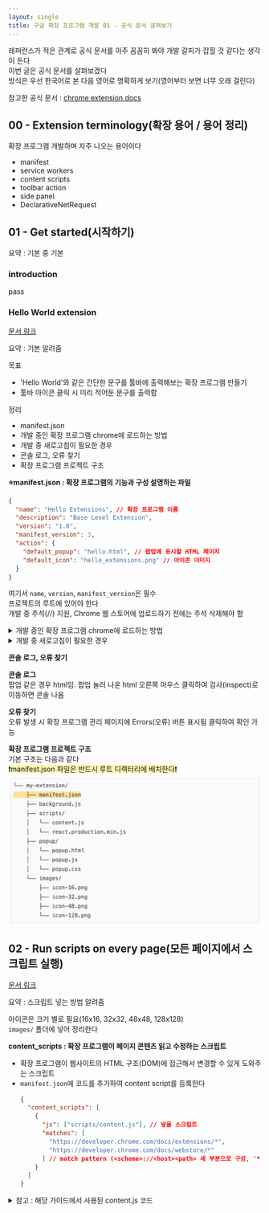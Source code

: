 ```yaml
---
layout: single
title: 구글 확장 프로그램 개발 01 - 공식 문서 살펴보기
---
```




레퍼런스가 적은 관계로 공식 문서를 아주 꼼꼼히 봐야 개발 갈피가 잡힐 것 같다는 생각이 든다  
이번 글은 공식 문서를 살펴보겠다  
방식은 우선 한국어로 본 다음 영어로 명확하게 보기(영어부터 보면 너무 오래 걸린다)

참고한 공식 문서 : [chrome extension docs](https://developer.chrome.com/docs/extensions)



## 00 - Extension terminology(확장 용어 / 용어 정리)

확장 프로그램 개발하며 자주 나오는 용어이다

- manifest
- service workers
- content scripts
- toolbar action
- side panel
- DeclarativeNetRequest

## 01 - Get started(시작하기)

요약 : 기본 중 기본
### introduction
pass

### Hello World extension

[문서 링크](https://developer.chrome.com/docs/extensions/get-started/tutorial/hello-world)

요약 : 기본 알려줌

목표
- 'Hello World'와 같은 간단한 문구를 툴바에 출력해보는 확장 프로그램 만들기
- 툴바 아이콘 클릭 시 미리 적어둔 문구를 출력함

정리
- manifest.json
- 개발 중인 확장 프로그램 chrome에 로드하는 방법
- 개발 중 새로고침이 필요한 경우
- 콘솔 로그, 오류 찾기
- 확장 프로그램 프로젝트 구조


**⭐manifest.json : 확장 프로그램의 기능과 구성 설명하는 파일**
```json
{
  "name": "Hello Extensions", // 확장 프로그램 이름 
  "description": "Base Level Extension",
  "version": "1.0",
  "manifest_version": 3,
  "action": {
    "default_popup": "hello.html", // 팝업에 표시할 HTML 페이지
    "default_icon": "hello_extensions.png" // 아이콘 이미지
  }
}
```
여기서 `name`, `version`, `manifest_version`은 필수  
프로젝트의 루트에 있어야 한다  
개발 중 주석(//) 지원, Chrome 웹 스토어에 업로드하기 전에는 주석 삭제해야 함

<details>
<summary>개발 중인 확장 프로그램 chrome에 로드하는 방법</summary>
<div markdown="1">
1. chrome://extensions 접속 (혹은 퍼즐 모양 버튼 클릭 후 확장 프로그램 관리 선택)
2. developer mode(개발자 모드) on
3. Load unpacked(압축해제된 디렉터리 로드)
</div>
</details>

<details>
<summary>개발 중 새로고침이 필요한 경우</summary>
<div markdown="1">
새로고침(reload)은 확장 프로그램 관리 페이지에 새로고침 버튼을 누르면 된다

| 확장 프로그램 구성요소            | 확장 프로그램 새로고침 필요 |
| ----------------------- | :-------------- |
| manifest                | 예               |
| service worker 서비스 워커   | 예               |
| content script 콘텐츠 스크립트 | 예 (호스트 페이지 포함)  |
| popup 팝업                | 아니요             |
| option page 옵션 페이지      | 아니요             |
| 기타 확장 프로그램 HTML 페이지     | 아니요             |

</div>
</details>


**콘솔 로그, 오류 찾기**  

**콘솔 로그**  
팝업 같은 경우 html임. 팝업 눌러 나온 html 오른쪽 마우스 클릭하여 검사(inspect)로 이동하면 콘솔 나옴

**오류 찾기**  
오류 발생 시 확장 프로그램 관리 페이지에 Errors(오류) 버튼 표시됨
클릭하여 확인 가능


**확장 프로그램 프로젝트 구조**  
기본 구조는 다음과 같다  
<span style="background-color:#fff5b1">❗manifest.json 파일은 반드시 루트 디렉터리에 배치한다❗</span>
![](../images/2025-05-25-google-chrome-extension-01/60f59075.webp)


## 02 - Run scripts on every page(모든 페이지에서 스크립트 실행)

[문서 링크](https://developer.chrome.com/docs/extensions/get-started/tutorial/scripts-on-every-tab)

요약 : 스크립트 넣는 방법 알려줌

아이콘은 크기 별로 필요(16x16, 32x32, 48x48, 128x128)  
`images/` 폴더에 넣어 정리한다

**content_scripts : 확장 프로그램이 페이지 콘텐츠 읽고 수정하는 스크립트**
- 확장 프로그램이 웹사이트의 HTML 구조(DOM)에 접근해서 변경할 수 있게 도와주는 스크립트
- `manifest.json`에 코드를 추가하여 content script를 등록한다
	```json
	{
	  "content_scripts": [
	    {
	      "js": ["scripts/content.js"], // 넣을 스크립트
	      "matches": [
	        "https://developer.chrome.com/docs/extensions/*",
	        "https://developer.chrome.com/docs/webstore/*"
	      ] // match pattern (<scheme>://<host><path> 세 부분으로 구성, '*'문자 포함 가능)
	    }
	  ]
	}
	```

<details>
<summary>참고 : 해당 가이드에서 사용된 content.js 코드</summary>
<div markdown="1">
```javascript
// DOM (Document Object Model, 문서 객체 모델 사용)
// 페이지에 article 요소가 있는지 확인 후 이 안의 모든 단어를 계산하여 총 읽기 시간 표시

const article = document.querySelector("article");

// `document.querySelector` may return null if the selector doesn't match anything.
if (article) {
  const text = article.textContent;
  const wordMatchRegExp = /[^\s]+/g; // Regular expression
  const words = text.matchAll(wordMatchRegExp);
  // matchAll returns an iterator, convert to array to get word count
  const wordCount = [...words].length;
  const readingTime = Math.round(wordCount / 200);
  const badge = document.createElement("p");
  // Use the same styling as the publish information in an article's header
  badge.classList.add("color-secondary-text", "type--caption");
  badge.textContent = `⏱️ ${readingTime} min read`;

  // Support for API reference docs
  const heading = article.querySelector("h1");
  // Support for article docs with date
  const date = article.querySelector("time")?.parentNode;

  (date ?? heading).insertAdjacentElement("afterend", badge);
}
```
</div>
</details>

## 03 - Inject scripts into the active tab(활성 탭(현재 탭)에 스크립트 삽입)

[문서 링크](https://developer.chrome.com/docs/extensions/get-started/tutorial/scripts-activetab)


요약 : service worker = 백그라운드 스크립트 / 지금 보는 웹페이지에 만든 js 코드 실행하는 방법 / background.js(확장 프로그램 한정) VS content.js (현재 있는 페이지(활성 페이지))

- 단축키 사용
- 확장 프로그램 아이콘 클릭
- Scripting API 사용
- `activeTab`권한 통해 사용자 개인 정보 보호
- chrome.action API


**service worker(서비스 워커) : 백그라운드 브라우저 이벤트(탭 열릴 때 감지, 알람 울리기, 사용자가 extension 아이콘 클릭했을 때 이벤트 받기 등)를 모니터링하는 스크립트**
- 이벤트를 처리하고 필요하지 않을 때는 종료되는 js 환경
- extension service worker는 extension의 중앙 이벤트 핸들러(central event handler)
- DOM에 접근할 수 없다
- 표준 서비스 워커 이벤트(standard service worker event) + 새 페이지 탐색, 알림 클릭, 탭 닫기 등(확장 이벤트(extension event))에 응답
- 백그라운드에서 돌아가는 스크립트이므로 화면x
- manifest.json에 등록하는 형태 예시
	```json
	{
		...
		"background": {
			"service_worker": "background.js"
		},
	}
	```

<details>
<summary>web service worker?</summary>
<div markdown="1">
web service worker와 좀 다른가 봄
찾아보니 원래 웹에서의 service worker는 아래와 같음
1. 오프라인 상태에서 동작
2. 푸시 알림
3. 백그라운드 작업 등을 처리할 때 사용
예시로는 Gmail 웹앱이 닫혀 있을 때 새 메일 알림 띄우는 서비스는 web service worker가 하는 것
</div>
</details>


manifest.json
```json
{
	// name, manifest_version, version은 필수
	"name": "Focus Mode",
	"manifest_version": 3,
	"version": "1.0",
	"description": "Enable focus mode on Chrome's official Extensions and Chrome Web Store documentation.",
	"icons": {
	    "16": "images/icon-16.png",
	    "32": "images/icon-32.png",
	    "48": "images/icon-48.png",
	    "128": "images/icon-128.png"
	},
	// background - service worker - background script
	"background": {
		"service_worker": "background.js"
	},
	// action - control toolbar icon
	"action": {
		"default_icon": {
	      "16": "images/icon-16.png",
	      "32": "images/icon-32.png",
	      "48": "images/icon-48.png",
	      "128": "images/icon-128.png"
	    }
    },
    "permissions": ["activeTab", "scripting"], // 권한 배열, scripting은 style sheet insert or remove를 위해 넣음(Scripting API 사용)
    
    
    "commands": {
	    "_execute_action": { // action.onClicked()와 같은 효과 발생
		    "suggested_key": {
			    "default": "Ctrl+B",
			    "mac": "Command+B"
		    }
	    }
    }
}
```


background.js
```javascript

// runtime.onInstalled() : extension 초기 상태 설정, 설치시 일부 작업 완료
// storage API나 IndexedDB 사용하여 application state 저장 가능
// 여기서는 단순 2가지('ON', 'OFF')만 처리하므로 action's badge text 사용
// *action's badge* : 
chrome.runtime.onInstalled.addListener(() => {
	// chrome.action API : 툴바의 extension 아이콘 제어하는 API
	// badge text는 아이콘에 작게 표시되는 텍스트로 4개 이하 문자(char) 사용 권고
	chrome.action.setBadgeText({
		text: "OFF",
	});
});

// url과 문서 페이지 일치 확인 후 상태 바꾸는 코드
const extensions = 'https://developer.chrome.com/docs/extensions';
const webstore = 'https://developer.chrome.com/docs/webstore';

chrome.action.onClicked.addListener(async (tab) => {
	if(tab.url.startsWith(extensions) || tab.url.startsWith(webstore)){
		// Retrieve the action badge to check if the extension is 'ON' or 'OFF'
		const prevState = await chrome.action.getBadgeText({tabId: tab.id});
		// Next state will always be the opposite
		const nextState = prevState === 'ON' ? 'OFF' : 'ON';

		// Set the action badge to the next state
		await chrome.action.setBadgeText({
			tabId: tab.id,
			text: nextState,
		});
	}
	if (nextState === "ON"){
		// Insert the CSS file when the user turns the extension on
		await chrome.scripting.insertCSS({
			files: ["focus-mode.css"],
			target: { tab.id: tab.id },
		})
	} else if (nextState === "OFF"){
		// Remove the CSS file when the user turns the extension off
		await chrome.scripting.removeCSS({
			files: ["focus-mode.css"],
			target: { tabId: tab.id },
		});
	}
});
```

- [chrome.action API](https://developer.chrome.com/docs/extensions/reference/api/action)

ScriptingAPI를 통해 스타일 시트를 삽입/제거
chrome.scripting.insertCSS로 css 스타일시트를 넣을 수도 있지만 동일한 효과를scripting.executeScript()를 통해 js 코드로 넣을 수 있다


```css
*{
	display: none !important;
}

html,
body,
*:has(article),
article,
article *{
	display: revert !important;
}

[role='navigation']{
	display: none !important;
}

article {
	margin: auto;
	max-width: 700px;
}
```


## 04 - Handle events with service workers(서비스 워커로 이벤트 처리)


[문서 링크](https://developer.chrome.com/docs/extensions/get-started/tutorial/service-worker-events)

service workder 개념을 다루는 튜토리얼 문서

chrome extension에서 ES Module 사용을 위해 manifest.json에 사용하고자 하는 js 파일의 type을 module로 명시한다  
-> 명시해준 js파일에서 module을 import하여 사용할 수 있게 된다

>**ES Module (ECMAScript Module)**  
>여러 개의 JS 파일을 나눠 쓰게 함
>필요한 기능만 불러올 수 있게 해줌
>
>코드를 파일 단위로 정리하여 유지보수가 편함, 필요한 것만 가져와 사용하는 방식으로 불필요한 코드를 최소화할 수 있음
>
>ex) export, import


<details>
<summary>service worker 디버깅 방법</summary>
<div markdown="1">
service worker의 로그, 언제 종료됐는지 확인하는 방법을 정리함
![](../images/2025-05-25-google-chrome-extension-01/1c161ff7.webp)

에러 발생 시 Errors라고 버튼 나옴  
누르면 확인 가능
</div>
</details>


<span style="background-color: #fff5b1">⭐service worker의 state 저장 방법⭐</span>

기본적으로 service worker는 수명이 짧다
chrome extension의 service worker는 필요하지 않으면 실행이 중단된다
service worker는 window 객체에 접근 불가하므로 window.localStorage를 이용한 값 저장 불가함
반복적으로 종료되기 때문에 글로벌 변수 또한 사용이 어려움

따라서 service worker에 state 저장을 위해 chrome.storage.local을 사용한다
(chrome.storage API 이용 / manifest.json에 "permission" : \["storage"\]를 추가한다)

참고로 chrome.storage.local은 웹 캐시 삭제 시에도 유지함


**이벤트 등록하기**
- event listener(이벤트 리스너)는 서비스 워커가 다시 시작돼도 살아있어야 하기 때문에 **전역 위치(global scope)**에 등록되어야 한다
- 리스너를 함수 안에 넣으면 크롬이 재등록 못함


서비스 워커는 web API, Chrome API 모두 사용 가능(몇 가지 예외가 있다)





**set up a recurring event(반복 이벤트 설정)**

setTimeout()이나 setInterval()은 서비스워커가 종료되면 스케쥴러가 취소시킴
서비스워커 주기에 맞춰 같이 삭제된다
따라서 구글 확장 프로그램에서는 `chrome.alarms API`를 이용한다

chrome.alarms
- 정해진 주기마다 이벤트 발생시키기 가능
- 크롬이 꺼졌다 켜져도 다시 동작 가능하게 설정 가능

**오늘의 팁 popover api 이용해서 띄우기**  
**(content script <-> service worker 메시지 주고 받기)**

1. chrome api 문서 들어가면
2. content script 실행
3. service worker에게 '오늘의 팁 알려줘' 메시지 보냄
4. service worker가 저장된 팁 보내줌
5. content script가 팁을 받아 페이지에 버튼 + 팝오버 형태로 보여줌


**코드**
<details>
<summary>manifest.json</summary>
<div markdown="1">
```json
{

  "manifest_version": 3,

  "name": "Open extension API reference",

  "version": "1.0.0",

  "icons": {

    "16": "images/icon-16.png",

    "128": "images/icon-128.png"

  },

  "background": {

    "service_worker": "service-worker.js",

    "type": "module"

  },

  "permissions": ["storage", "alarms"],

  "host_permissions": ["https://chrome.dev/f/*"],

  "minimum_chrome_version": "102",

  "omnibox": {

    "keyword": "api"

  },

  "content_scripts": [

    {

      "matches": ["https://developer.chrome.com/docs/extensions/reference/*"],

      "js": ["content.js"]

    }

  ]

}
```
</div>
</details>

<details>
<summary>service-worker.js</summary>
<div markdown="1">
```javascript
import './sw-omnibox.js';
import './sw-tips.js';
```
</div>
</details>

<details>
<summary>sw-omnibox.js</summary>
<div markdown="1">
```javascript
console.log('sw-omnibox.js');

  

// save default API suggestions

// runtime.onInstalled() 이벤트 발생시 extension이 처음 설치될 때의 상태(state) 초기화 가능

  

chrome.runtime.onInstall.addListener(({ reason }) => {

  if (reason === 'install') {

    chrome.storage.local.set({

      apiSuggestions: ['tabs', 'storage', 'scripting'],

    });

  }

});

  

const URL_CHROME_EXTENSIONS_DOC =

  'https://developer.chrome.com/docs/extensions/reference/';

const NUMBER_OF_PREVIOUS_SEARCHES = 4;

  

// Display the suggestions after user starts typing

chrome.omnibox.onInputChanged.addListener(async (input, suggest) => {

  // 기본 설명 문구

  await chrome.omnibox.setDefaultSuggestion({

    description: 'Enter a Chrome API or choose from past searches',

  });

  // 저장소에서 이전 검색어 불러오기

  const { apiSuggestions } = await chrome.storage.local.get('apiSuggestions');

  

  // 검색어 하나하나 꺼내어 목록 전환

  const suggestions = apiSuggestions.map((api) => {

    return { content: api, description: 'Open chrome.${api} API' };

  });

  // 추천 목록을 주소창에 표시한다

  suggest(suggestions);

});

  

// Open the reference page of the chosen API

chrome.omnibox.onInputEntered.addListener((input) => {

  // 새로운 탭 열고 선택한 chrome API 문서 페이지로 이동

  chrome.tabs.create({ url: URL_CHROME_EXTENSIONS_DOC + input });

  // Save the latest keyword

  updateHistory(input);

});

  

async function updateHistory(input) {

  const { apiSuggestions } = await chrome.storage.local.get('apiSuggestions');

  apiSuggestions.unshift(input); // 새 검색어 앞에 추가

  apiSuggestions.splice(NUMBER_OF_PREVIOUS_SEARCHES); // 최대 4개까지 저장

  return chrome.storage.local.set({ apiSuggestions });

}
```
</div>
</details>

<details>
<summary>sw-tips.js</summary>
<div markdown="1">
```javascript
console.log('sw-tips.js');

  

// Fetch tip & save in storage

const updateTip = async () => {

  const response = await fetch('https://chrome.dev/f/extension_tips');

  const tips = await response.json();

  const randomIndex = Math.floor(Math.random() * tips.length);

  return chrome.storage.local.set({ tip: tips[randomIndex] });

};

  

const ALARM_NAME = 'tip';

  

// check if alarm exist to avoid resetting the timer.

// The alarm might be removed when the browser session restart

async function createAlarm() {

  const alarm = await chrome.alarms.get(ALARM_NAME);

  if (typeof alarm === 'undefined') {

    // 크롬 매번 시작할 때 체크해서 없으면 다시 만들기

    chrome.alarm.create(ALARM_NAME, {

      delayInMinutes: 1, // 첫 실행은 1분 뒤뒤

      periodInMinutes: 1440, // 하루마다 실행 (1440m = 24h)

    });

    updateTip(); // 팁 갱신

  }

}

  

createAlarm();

  

// Update tip once a day

// 알람이 울릴 때마다(onAlarm) updateTip() 함수를 실행해 팁을 새로 받아 저장

chrome.alarms.onAlarm.addListener(updateTip);

  

// Send tip to content script via messaging

// content script에서 온 메시지 응답 처리하는 리스너

chrome.runtime.onMessage.addListener((message, sender, sendResponse) => {

  if (message.greeting === 'tip') {

    chrome.storage.local.get('tip').then(sendResponse);

    return true; // sendMessage를 비동기로 쓰겠다는 의미로 반드시 필요함

  }

});
```
</div>
</details>

<details>
<summary>content.js</summary>
<div markdown="1">
```javascript
(async () => {

  // Sends a message to the service worker and receives a tip in response

  // 서비스워커에게 오늘의 팁 달라고 요청 후 tip에 응답 받아옴

  const { tip } = await chrome.runtime.sendMessage({ greeting: 'tip' });

  

  const nav = document.querySelector('.upper-tabs > nav');

  

  // 팁 팝오버 띄우는 버튼

  const tipWidget = createDomElement(`

    <button type="button" popovertarget="tip-popover" popovertargetaction="show" style="padding: 0 12px; height: 36px;">

        <span style="display:block; font: var(--devsite-link-font,500 14px/20px var(--devsite-primary-font-family));">Tip</span>

    </button>

    `);

  

  // Popover API (HTML5에 추가됨. 팝업 띄우는 기능)

  const popover = createDomElement(

    `<div id='tip-popover' popover style="margin: auto;">${tip}</div>`

  );

  

  document.body.append(popover);

  nav.append(tipWidget);

})();

  

// HTML 문자열을 실제 DOM 요소로 바꾸는 함수수

function createDomElement(html) {

  const dom = new DOMParser().parseFromString(html, 'text/html');

  return dom.body.firstElementChild;

}
```
</div>
</details>



